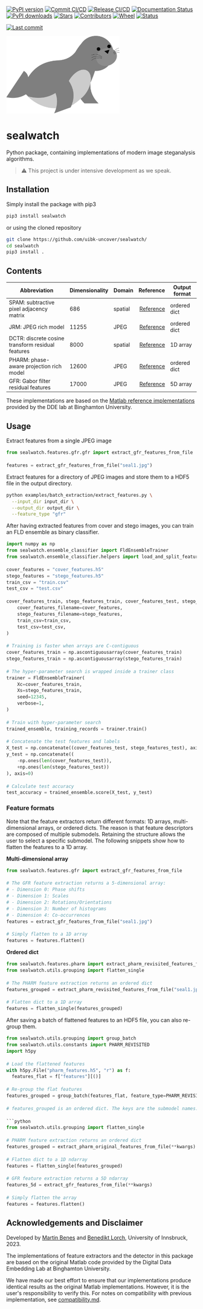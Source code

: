 [![PyPI version](https://badge.fury.io/py/sealwatch.svg)](https://pypi.org/project/sealwatch/)
[![Commit CI/CD](https://github.com/uibk-uncover/sealwatch/actions/workflows/on_commit.yml/badge.svg)](https://github.com/uibk-uncover/sealwatch/actions/workflows/on_commit.yml)
[![Release CI/CD](https://github.com/uibk-uncover/sealwatch/actions/workflows/on_release.yml/badge.svg)](https://github.com/uibk-uncover/sealwatch/actions/workflows/on_release.yml)
[![Documentation Status](https://readthedocs.org/projects/sealwatch/badge/?version=latest)](https://sealwatch.readthedocs.io/)
[![PyPI downloads](https://img.shields.io/pypi/dm/sealwatch)](https://pypi.org/project/sealwatch/)
[![Stars](https://img.shields.io/github/stars/uibk-uncover/sealwatch.svg)](https://GitHub.com/uibk-uncover/sealwatch)
[![Contributors](https://img.shields.io/github/contributors/uibk-uncover/sealwatch)](https://GitHub.com/uibk-uncover/sealwatch)
[![Wheel](https://img.shields.io/pypi/wheel/sealwatch)](https://pypi.org/project/sealwatch/)
[![Status](https://img.shields.io/pypi/status/sealwatch)](https://pypi.com/project/sealwatch/)
<!-- [![PyPi license](https://badgen.net/pypi/license/sealwatch/)](https://pypi.com/project/sealwatch/) -->
[![Last commit](https://img.shields.io/github/last-commit/uibk-uncover/sealwatch)](https://GitHub.com/uibk-uncover/sealwatch)

<img src="https://raw.githubusercontent.com/uibk-uncover/sealwatch/main/docs/static/seal.png" width="300" />

# sealwatch

Python package, containing implementations of modern image steganalysis algorithms.

> :warning: This project is under intensive development as we speak.

## Installation

Simply install the package with pip3


```bash
pip3 install sealwatch
```

or using the cloned repository

```bash
git clone https://github.com/uibk-uncover/sealwatch/
cd sealwatch
pip3 install .
```

## Contents

| Abbreviation | Dimensionality | Domain | Reference | Output format |
|--------------|----------------|--------|----------:|---------------|
| SPAM: subtractive pixel adjacency matrix | 686 | spatial | [Reference](https://doi.org/10.1109/TIFS.2010.2045842) | ordered dict |
| JRM: JPEG rich model | 11255 | JPEG | [Reference](https://doi.org/10.1117/12.907495) | ordered dict |
| DCTR: discrete cosine transform residual features | 8000 | spatial | [Reference](https://doi.org/10.1109/TIFS.2014.2364918) | 1D array |
| PHARM: phase-aware projection rich model | 12600 | JPEG | [Reference](https://doi.org/10.1117/12.2075239) | ordered dict |
| GFR: Gabor filter residual features | 17000 | JPEG | [Reference](https://dl.acm.org/doi/10.1145/2756601.2756608) | 5D array |

These implementations are based on the [Matlab reference implementations](https://dde.binghamton.edu/download/feature_extractors/) provided by the DDE lab at Binghamton University.

## Usage

Extract features from a single JPEG image

```python
from sealwatch.features.gfr.gfr import extract_gfr_features_from_file

features = extract_gfr_features_from_file("seal1.jpg")
```

Extract features for a directory of JPEG images and store them to a HDF5 file in the output directory.

```bash
python examples/batch_extraction/extract_features.py \
  --input_dir input_dir \
  --output_dir output_dir \
  --feature_type "gfr"
```

After having extracted features from cover and stego images, you can train an FLD ensemble as binary classifier.

```python
import numpy as np
from sealwatch.ensemble_classifier import FldEnsembleTrainer
from sealwatch.ensemble_classifier.helpers import load_and_split_features

cover_features = "cover_features.h5"
stego_features = "stego_features.h5"
train_csv = "train.csv"
test_csv = "test.csv"

cover_features_train, stego_features_train, cover_features_test, stego_features_test = load_and_split_features(
    cover_features_filename=cover_features,
    stego_features_filename=stego_features,
    train_csv=train_csv,
    test_csv=test_csv,
)

# Training is faster when arrays are C-contiguous
cover_features_train = np.ascontiguousarray(cover_features_train)
stego_features_train = np.ascontiguousarray(stego_features_train)

# The hyper-parameter search is wrapped inside a trainer class
trainer = FldEnsembleTrainer(
    Xc=cover_features_train,
    Xs=stego_features_train,
    seed=12345,
    verbose=1,
)

# Train with hyper-parameter search
trained_ensemble, training_records = trainer.train()

# Concatenate the test features and labels
X_test = np.concatenate((cover_features_test, stego_features_test), axis=0)
y_test = np.concatenate((
    -np.ones(len(cover_features_test)),
    +np.ones(len(stego_features_test))
), axis=0)

# Calculate test accuracy
test_accuracy = trained_ensemble.score(X_test, y_test)
```

### Feature formats

Note that the feature extractors return different formats: 1D arrays, multi-dimensional arrays, or ordered dicts.
The reason is that feature descriptors are composed of multiple submodels. Retaining the structure allows the user to select a specific submodel. The following snippets show how to flatten the features to a 1D array.


**Multi-dimensional array**
```python
from sealwatch.features.gfr import extract_gfr_features_from_file

# The GFR feature extraction returns a 5-dimensional array:
# - Dimension 0: Phase shifts
# - Dimension 1: Scales
# - Dimension 2: Rotations/Orientations
# - Dimension 3: Number of histograms
# - Dimension 4: Co-occurrences
features = extract_gfr_features_from_file("seal1.jpg")

# Simply flatten to a 1D array
features = features.flatten()
```

**Ordered dict**
```python
from sealwatch.features.pharm import extract_pharm_revisited_features_from_file
from sealwatch.utils.grouping import flatten_single

# The PHARM feature extraction returns an ordered dict
features_grouped = extract_pharm_revisited_features_from_file("seal1.jpg")

# Flatten dict to a 1D array
features = flatten_single(features_grouped)
```

After saving a batch of flattened features to an HDF5 file, you can also re-group them.
```python
from sealwatch.utils.grouping import group_batch
from sealwatch.utils.constants import PHARM_REVISITED
import h5py

# Load the flattened features
with h5py.File("pharm_features.h5", "r") as f:
  features_flat = f["features"][()]

# Re-group the flat features
features_grouped = group_batch(features_flat, feature_type=PHARM_REVISITED)

# features_grouped is an ordered dict. The keys are the submodel names. Each value is an array with the shape [num_samples, submodel_size].

```python
from sealwatch.utils.grouping import flatten_single

# PHARM feature extraction returns an ordered dict
features_grouped = extract_pharm_original_features_from_file(**kwargs)

# Flatten dict to a 1D ndarray
features = flatten_single(features_grouped)

# GFR feature extraction returns a 5D ndarray
features_5d = extract_gfr_features_from_file(**kwargs)

# Simply flatten the array
features = features.flatten()
```


## Acknowledgements and Disclaimer

Developed by [Martin Benes](https://github.com/martinbenes1996) and [Benedikt Lorch](https://github.com/btlorch/), University of Innsbruck, 2023.

The implementations of feature extractors and the detector in this package are based on the original Matlab code provided by the Digital Data Embedding Lab at Binghamton University.

We have made our best effort to ensure that our implementations produce identical results as the original Matlab implementations. However, it is the user's responsibility to verify this.
For notes on compatibility with previous implementation, see [compatibility.md](compatibility.md).
